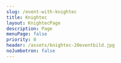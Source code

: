 ```yaml
---
slug: /event-with-knightec
title: Knightec
layout: KnightecPage
description: Page
menuPage: false
priority: 0
header: /assets/knightec-20eventbild.jpg
noJumbotron: false
---
```

